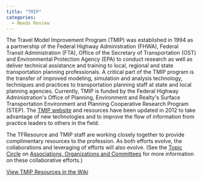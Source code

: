 ```yaml
---
title: "TMIP"
categories:
  - Needs Review
---
```


The Travel Model Improvement Program (TMIP) was established in 1994 as a partnership of the Federal Highway Administration (FHWA), Federal Transit Administration (FTA), Office of the Secretary of Transportation (OST) and Environmental Protection Agency (EPA) to conduct research as well as deliver technical assistance and training to local, regional and state transportation planning professionals. A critical part of the TMIP program is the transfer of improved modeling, simulation and analysis technology, techniques and practices to transportation planning staff at state and local planning agencies. Currently, TMIP is funded by the Federal Highway Administration's Office of Planning, Environment and Realty's Surface Transportation Environment and Planning Cooperative Research Program (STEP). The [TMIP website](http://www.fhwa.dot.gov/planning/tmip/) and resources have been updated in 2012 to take advantage of new technologies and to improve the flow of information from practice leaders to others in the field.

The TFResource and TMIP staff are working closely together to provide complimentary resources to the profession. As both efforts evolve, the collaborations and leveraging of efforts will also evolve. (See the [Topic Circle](Topic_Circles) on [Associations, Organizations and Committees](Associations_Organizations_and_Committees) for more information on these collaborative efforts.)

[View TMIP Resources in the Wiki](Special_WhatLinksHere_TMIP)

